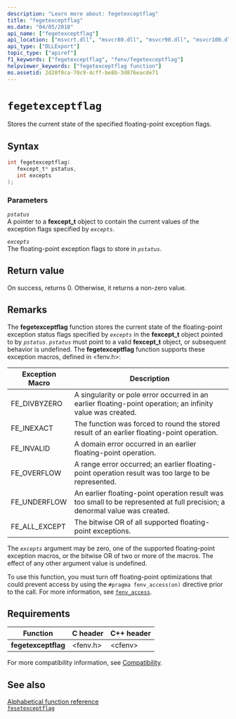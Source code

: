 ```yaml
---
description: "Learn more about: fegetexceptflag"
title: "fegetexceptflag"
ms.date: "04/05/2018"
api_name: ["fegetexceptflag"]
api_location: ["msvcrt.dll", "msvcr80.dll", "msvcr90.dll", "msvcr100.dll", "msvcr100_clr0400.dll", "msvcr110.dll", "msvcr110_clr0400.dll", "msvcr120.dll", "msvcr120_clr0400.dll", "ucrtbase.dll", "api-ms-win-crt-runtime-l1-1-0.dll"]
api_type: ["DLLExport"]
topic_type: ["apiref"]
f1_keywords: ["fegetexceptflag", "fenv/fegetexceptflag"]
helpviewer_keywords: ["fegetexceptflag function"]
ms.assetid: 2d28f0ca-70c9-4cff-be8b-3d876eacde71
---
```

# `fegetexceptflag`

Stores the current state of the specified floating-point exception flags.

## Syntax

```C
int fegetexceptflag(
   fexcept_t* pstatus,
   int excepts
);
```

### Parameters

*`pstatus`*\
A pointer to a **fexcept_t** object to contain the current values of the  exception flags specified by *`excepts`*.

*`excepts`*\
The floating-point exception flags to store in *`pstatus`*.

## Return value

On success, returns 0. Otherwise, it returns a non-zero value.

## Remarks

The **fegetexceptflag** function stores the current state of the floating-point exception status flags specified by *`excepts`* in the **fexcept_t** object pointed to by *`pstatus`*.  *`pstatus`* must point to a valid **fexcept_t** object, or subsequent behavior is undefined. The **fegetexceptflag** function supports these exception macros, defined in \<fenv.h>:

|Exception Macro|Description|
|---------------------|-----------------|
|FE_DIVBYZERO|A singularity or pole error occurred in an earlier floating-point operation; an infinity value was created.|
|FE_INEXACT|The function was forced to round the stored result of an earlier floating-point operation.|
|FE_INVALID|A domain error occurred in an earlier floating-point operation.|
|FE_OVERFLOW|A range error occurred; an earlier floating-point operation result was too large to be represented.|
|FE_UNDERFLOW|An earlier floating-point operation result was too small to be represented at full precision; a denormal value was created.|
|FE_ALL_EXCEPT|The bitwise OR of all supported floating-point exceptions.|

The *`excepts`* argument may be zero, one of the supported floating-point exception macros, or the bitwise OR of two or more of the macros. The effect of any other argument value is undefined.

To use this function, you must turn off floating-point optimizations that could prevent access by using the `#pragma fenv_access(on)` directive prior to the call. For more information, see [`fenv_access`](../../preprocessor/fenv-access.md).

## Requirements

|Function|C header|C++ header|
|--------------|--------------|------------------|
|**fegetexceptflag**|\<fenv.h>|\<cfenv>|

For more compatibility information, see [Compatibility](../compatibility.md).

## See also

[Alphabetical function reference](crt-alphabetical-function-reference.md)\
[`fesetexceptflag`](fesetexceptflag2.md)
